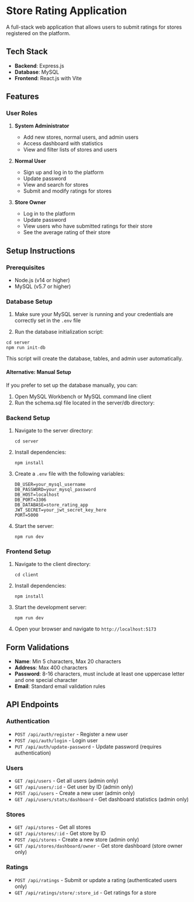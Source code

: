 # Store Rating Application

A full-stack web application that allows users to submit ratings for stores registered on the platform.

## Tech Stack

- **Backend**: Express.js
- **Database**: MySQL
- **Frontend**: React.js with Vite

## Features

### User Roles

1. **System Administrator**
   - Add new stores, normal users, and admin users
   - Access dashboard with statistics
   - View and filter lists of stores and users

2. **Normal User**
   - Sign up and log in to the platform
   - Update password
   - View and search for stores
   - Submit and modify ratings for stores

3. **Store Owner**
   - Log in to the platform
   - Update password
   - View users who have submitted ratings for their store
   - See the average rating of their store

## Setup Instructions

### Prerequisites

- Node.js (v14 or higher)
- MySQL (v5.7 or higher)


### Database Setup

1. Make sure your MySQL server is running and your credentials are correctly set in the `.env` file

2. Run the database initialization script:

```
cd server
npm run init-db
```
This script will create the database, tables, and admin user automatically.

#### Alternative: Manual Setup

If you prefer to set up the database manually, you can:

1. Open MySQL Workbench or MySQL command line client
2. Run the schema.sql file located in the server/db directory:

### Backend Setup

1. Navigate to the server directory:
   ```
   cd server
   ```

2. Install dependencies:
   ```
   npm install
   ```

3. Create a `.env` file with the following variables:
   ```
   DB_USER=your_mysql_username
   DB_PASSWORD=your_mysql_password
   DB_HOST=localhost
   DB_PORT=3306
   DB_DATABASE=store_rating_app
   JWT_SECRET=your_jwt_secret_key_here
   PORT=5000
   ```


5. Start the server:
   ```
   npm run dev
   ```

### Frontend Setup

1. Navigate to the client directory:
   ```
   cd client
   ```

2. Install dependencies:
   ```
   npm install
   ```

3. Start the development server:
   ```
   npm run dev
   ```

4. Open your browser and navigate to `http://localhost:5173`


## Form Validations

- **Name**: Min 5 characters, Max 20 characters
- **Address**: Max 400 characters
- **Password**: 8-16 characters, must include at least one uppercase letter and one special character
- **Email**: Standard email validation rules

## API Endpoints

### Authentication
- `POST /api/auth/register` - Register a new user
- `POST /api/auth/login` - Login user
- `PUT /api/auth/update-password` - Update password (requires authentication)

### Users
- `GET /api/users` - Get all users (admin only)
- `GET /api/users/:id` - Get user by ID (admin only)
- `POST /api/users` - Create a new user (admin only)
- `GET /api/users/stats/dashboard` - Get dashboard statistics (admin only)

### Stores
- `GET /api/stores` - Get all stores
- `GET /api/stores/:id` - Get store by ID
- `POST /api/stores` - Create a new store (admin only)
- `GET /api/stores/dashboard/owner` - Get store dashboard (store owner only)

### Ratings
- `POST /api/ratings` - Submit or update a rating (authenticated users only)
- `GET /api/ratings/store/:store_id` - Get ratings for a store
